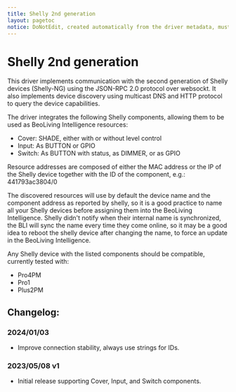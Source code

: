 ```yaml
---
title: Shelly 2nd generation
layout: pagetoc
notice: DoNotEdit, created automatically from the driver metadata, must be updated on the driver itself
---
```

# Shelly 2nd generation

This driver implements communication with the second generation of Shelly devices (Shelly-NG) using the JSON-RPC 2.0 protocol over websockt. It also implements device discovery using multicast DNS and HTTP protocol to query the device capabilities.

The driver integrates the following Shelly components, allowing them to be used as BeoLiving Intelligence resources:

- Cover: SHADE, either with or without level control
- Input: As BUTTON or GPIO
- Switch: As BUTTON with status, as DIMMER, or as GPIO

Resource addresses are composed of either the MAC address or the IP of the Shelly device together with the ID of the component, e.g.: 441793ac3804/0

The discovered resources will use by default the device name and the component address as reported by shelly, so it is a good practice to name all your Shelly devices before assigning them into the BeoLiving Intelligence. Shelly didn't notify when their internal name is synchronized, the BLI will sync the name every time they come online, so it may be a good idea to reboot the shelly device after changing the name, to force an update in the BeoLiving Intelligence.

Any Shelly device with the listed components should be compatible, currently tested with:

- Pro4PM
- Pro1
- Plus2PM

## Changelog:
### 2024/01/03 
- Improve connection stability, always use strings for IDs.


### 2023/05/08 v1 
  - Initial release supporting Cover, Input, and Switch components.

